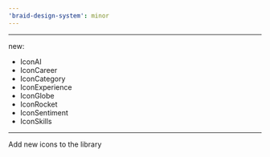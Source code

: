 ```yaml
---
'braid-design-system': minor
---
```


---
new:
  - IconAI
  - IconCareer
  - IconCategory
  - IconExperience
  - IconGlobe
  - IconRocket
  - IconSentiment
  - IconSkills
---

Add new icons to the library
